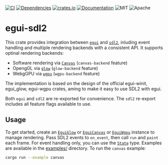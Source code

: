 [![CI](https://github.com/mxmgorin/egui-sdl2/actions/workflows/ci.yml/badge.svg)](https://github.com/mxmgorin/egui-sdl2/actions)
[![Dependencies](https://deps.rs/repo/github/mxmgorin/egui-sdl2/status.svg)](https://deps.rs/repo/github/mxmgorin/egui-sdl2)
[![crates.io](https://img.shields.io/crates/v/egui-sdl2.svg)](https://crates.io/crates/egui-sdl2)
[![Documentation](https://docs.rs/egui-sdl2/badge.svg)](https://docs.rs/egui-sdl2)
![MIT](https://img.shields.io/badge/license-MIT-blue.svg)
![Apache](https://img.shields.io/badge/license-Apache-blue.svg)

# egui-sdl2
This crate provides integration between [`egui`](https://github.com/emilk/egui) and [`sdl2`](https://github.com/Rust-SDL2/rust-sdl2), inluding event handling and multiple rendering backends with a consistent API. It supports optinal rendering backends:
 - Software rendering via [`Canvas`](https://docs.rs/sdl2/latest/sdl2/render/struct.Canvas.html) (`canvas-backend` feature)
 - OpengGL via [`glow`](https://crates.io/crates/glow) (`glow-backend` feature)
 - WebgGPU via [`wgpu`](https://github.com/gfx-rs/wgpu) (`wgpu-backend` feature)

The implementation is based on the design of the official egui-winit, egui_glow, egui-wgpu crates, aming to make it easy to use SDL2 with egui.

Both `egui` and `sdl2` are re-exported for convenience. The `sdl2` re-export includes all feature flags available to use.

## Usage

To get started, create an [`EguiGlow`](https://docs.rs/egui-sdl2/latest/egui_sdl2/glow/index.html) or [`EguiCanvas`](https://docs.rs/egui-sdl2/latest/egui_sdl2/canvas/index.html) or [`EguiWgpu`](https://docs.rs/egui-sdl2/latest/egui_sdl2/wgpu/index.html) instance to manage rendering. Pass SDL2 events to `on_event`, then call `run` and `paint` each frame. For event handling only, you can use the [`State`](https://docs.rs/egui-sdl2/latest/egui_sdl2/state/index.html) type.
Examples are available in the [examples/](https://github.com/mxmgorin/egui-sdl2/tree/main/examples/) directory. To run the `canvas` example:

```sh
cargo run --example canvas
```
